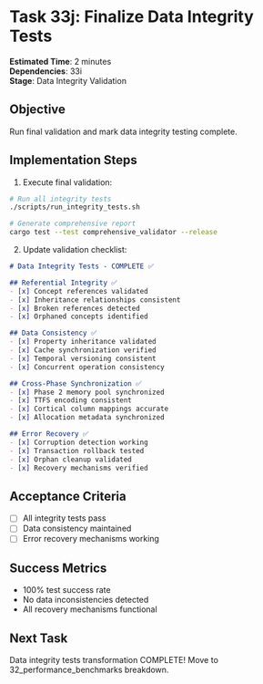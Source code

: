 # Task 33j: Finalize Data Integrity Tests

**Estimated Time**: 2 minutes  
**Dependencies**: 33i  
**Stage**: Data Integrity Validation  

## Objective
Run final validation and mark data integrity testing complete.

## Implementation Steps

1. Execute final validation:
```bash
# Run all integrity tests
./scripts/run_integrity_tests.sh

# Generate comprehensive report
cargo test --test comprehensive_validator --release
```

2. Update validation checklist:
```markdown
# Data Integrity Tests - COMPLETE ✅

## Referential Integrity ✅
- [x] Concept references validated
- [x] Inheritance relationships consistent
- [x] Broken references detected
- [x] Orphaned concepts identified

## Data Consistency ✅
- [x] Property inheritance validated
- [x] Cache synchronization verified
- [x] Temporal versioning consistent
- [x] Concurrent operation consistency

## Cross-Phase Synchronization ✅
- [x] Phase 2 memory pool synchronized
- [x] TTFS encoding consistent
- [x] Cortical column mappings accurate
- [x] Allocation metadata synchronized

## Error Recovery ✅
- [x] Corruption detection working
- [x] Transaction rollback tested
- [x] Orphan cleanup validated
- [x] Recovery mechanisms verified
```

## Acceptance Criteria
- [ ] All integrity tests pass
- [ ] Data consistency maintained
- [ ] Error recovery mechanisms working

## Success Metrics
- 100% test success rate
- No data inconsistencies detected
- All recovery mechanisms functional

## Next Task
Data integrity tests transformation COMPLETE! 
Move to 32_performance_benchmarks breakdown.